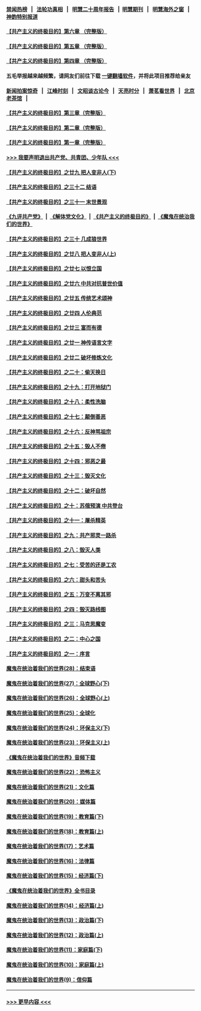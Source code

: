 #### [禁闻热榜](热点新闻.md?=0)  &nbsp;&nbsp;|&nbsp;&nbsp; [法轮功真相](https://github.com/gfw-breaker/truth/blob/master/README.md?=0) &nbsp;&nbsp;|&nbsp;&nbsp; [明慧二十周年报告](https://github.com/gfw-breaker/mh-reports/blob/master/README.md?=0) &nbsp;&nbsp;|&nbsp;&nbsp;[明慧期刊](https://github.com/gfw-breaker/mh-qikan) &nbsp;&nbsp;|&nbsp;&nbsp; [明慧海外之窗](https://github.com/gfw-breaker/mh-news/blob/master/README.md?=0) &nbsp;&nbsp;|&nbsp;&nbsp; [神韵特别报道](https://github.com/gfw-breaker/mh-news/blob/master/shenyun.md?=0)
#### [【共产主义的终极目的】第六章 （完整版）](../pages/nsc422/n11428913.md?t=03031731) 
#### [【共产主义的终极目的】第五章 （完整版）](../pages/nsc422/n11428912.md?t=03031731) 
#### [【共产主义的终极目的】第四章 （完整版）](../pages/nsc422/n11428907.md?t=03031731) 
#### 五毛举报越来越频繁，请网友们前往下载 [一键翻墙软件](https://github.com/gfw-breaker/ssr-accounts)，并将此项目推荐给亲友
#### [新闻拍案惊奇](https://github.com/gfw-breaker/banned-news/blob/master/pages/link4.md) &nbsp;&nbsp;|&nbsp;&nbsp; [江峰时刻](https://github.com/gfw-breaker/banned-news/blob/master/pages/link4.md) &nbsp;&nbsp;|&nbsp;&nbsp; [文昭谈古论今](https://github.com/gfw-breaker/banned-news/blob/master/pages/link4.md) &nbsp;&nbsp;|&nbsp;&nbsp; [天亮时分](https://github.com/gfw-breaker/banned-news/blob/master/pages/link4.md) &nbsp;&nbsp;|&nbsp;&nbsp; [萧茗看世界](https://github.com/gfw-breaker/banned-news/blob/master/pages/link4.md) &nbsp;&nbsp;|&nbsp;&nbsp; [北京老茶馆](https://github.com/gfw-breaker/banned-news/blob/master/pages/link4.md) &nbsp;&nbsp;|&nbsp;&nbsp; 
#### [【共产主义的终极目的】第三章（完整版）](../pages/nsc422/n11428848.md?t=03031731) 
#### [【共产主义的终极目的】第二章（完整版）](../pages/nsc422/n11428831.md?t=03031731) 
#### [【共产主义的终极目的】第一章（完整版）](../pages/nsc422/n11417651.md?t=03031731) 
#### [>>> 我要声明退出共产党、共青团、少年队 <<<](https://github.com/begood0513/goodnews/blob/master/quit/letter.md) 
#### [【共产主义的终极目的】之廿九 把人变非人(下)](../pages/nsc422/n11344140.md?t=03031731) 
#### [【共产主义的终极目的】之三十二 结语](../pages/nsc422/n11360535.md?t=03031731) 
#### [【共产主义的终极目的】之三十一 末世景观](../pages/nsc422/n11351129.md?t=03031731) 
#### [《九评共产党》](https://github.com/begood0513/9ping.md/blob/master/README.md) &nbsp;|&nbsp; [《解体党文化》](../../../../jtdwh.md/blob/master/README.md)  &nbsp;|&nbsp; [《共产主义的终极目的》](../../../../gczydzjmd.md/blob/master/README.md) &nbsp;|&nbsp; [《魔鬼在统治我们的世界》](../../../../mgztzwmdsj.md/blob/master/README.md) 
#### [【共产主义的终极目的】之三十 几成狼世界](../pages/nsc422/n11348280.md?t=03031731) 
#### [【共产主义的终极目的】之廿八 把人变非人(上)](../pages/nsc422/n11340492.md?t=03031731) 
#### [【共产主义的终极目的】之廿七 以恨立国](../pages/nsc422/n11336944.md?t=03031731) 
#### [【共产主义的终极目的】之廿六 中共对抗普世价值](../pages/nsc422/n11324785.md?t=03031731) 
#### [【共产主义的终极目的】之廿五 传统艺术颂神](../pages/nsc422/n11296396.md?t=03031731) 
#### [【共产主义的终极目的】之廿四 人伦典范](../pages/nsc422/n11296397.md?t=03031731) 
#### [【共产主义的终极目的】之廿三 富而有德](../pages/nsc422/n11283598.md?t=03031731) 
#### [【共产主义的终极目的】之廿一 神传语言文字](../pages/nsc422/n11263265.md?t=03031731) 
#### [【共产主义的终极目的】之廿二 破坏修炼文化](../pages/nsc422/n11245728.md?t=03031731) 
#### [【共产主义的终极目的】之二十：偷天换日](../pages/nsc422/n11238846.md?t=03031731) 
#### [【共产主义的终极目的】之十九：打开地狱门](../pages/nsc422/n11206376.md?t=03031731) 
#### [【共产主义的终极目的】之十八：柔性洗脑](../pages/nsc422/n11199994.md?t=03031731) 
#### [【共产主义的终极目的】之十七：颠倒善恶](../pages/nsc422/n11179782.md?t=03031731) 
#### [【共产主义的终极目的】之十六：反神骂祖宗](../pages/nsc422/n11166798.md?t=03031731) 
#### [【共产主义的终极目的】之十五：毁人不倦](../pages/nsc422/n11166792.md?t=03031731) 
#### [【共产主义的终极目的】之十四：邪恶之最](../pages/nsc422/n11150249.md?t=03031731) 
#### [【共产主义的终极目的】之十三：毁灭文化](../pages/nsc422/n11135227.md?t=03031731) 
#### [【共产主义的终极目的】之十二：破坏自然](../pages/nsc422/n11135214.md?t=03031731) 
#### [【共产主义的终极目的】之十：苏俄预演 中共登台](../pages/nsc422/n11118424.md?t=03031731) 
#### [【共产主义的终极目的】之十一：屠杀精英](../pages/nsc422/n11118442.md?t=03031731) 
#### [【共产主义的终极目的】之九：共产邪灵一路杀](../pages/nsc422/n11114139.md?t=03031731) 
#### [【共产主义的终极目的】之八：毁灭人类](../pages/nsc422/n11108503.md?t=03031731) 
#### [【共产主义的终极目的】之七：受苦的还是工农](../pages/nsc422/n11101809.md?t=03031731) 
#### [【共产主义的终极目的】之六：甜头和苦头](../pages/nsc422/n11096971.md?t=03031731) 
#### [【共产主义的终极目的】之五：万变不离其邪](../pages/nsc422/n11091285.md?t=03031731) 
#### [【共产主义的终极目的】之四：毁灭路线图](../pages/nsc422/n11086284.md?t=03031731) 
#### [【共产主义的终极目的】之三：马克思魔变](../pages/nsc422/n11061941.md?t=03031731) 
#### [【共产主义的终极目的】之二：中心之国](../pages/nsc422/n11047728.md?t=03031731) 
#### [【共产主义的终极目的】之一：序言](../pages/nsc422/n11086077.md?t=03031731) 
#### [魔鬼在统治着我们的世界(28)：结束语](../pages/nsc422/n10936246.md?t=03031731) 
#### [魔鬼在统治着我们的世界(27)：全球野心(下)](../pages/nsc422/n10928319.md?t=03031731) 
#### [魔鬼在统治着我们的世界(26)：全球野心(上)](../pages/nsc422/n10900318.md?t=03031731) 
#### [魔鬼在统治着我们的世界(25)：全球化](../pages/nsc422/n10788205.md?t=03031731) 
#### [魔鬼在统治着我们的世界(24)：环保主义(下)](../pages/nsc422/n10695307.md?t=03031731) 
#### [魔鬼在统治着我们的世界(23)：环保主义(上)](../pages/nsc422/n10688613.md?t=03031731) 
#### [《魔鬼在统治着我们的世界》音频下载](../pages/nsc422/n10635553.md?t=03031731) 
#### [魔鬼在统治着我们的世界(22)：恐怖主义](../pages/nsc422/n10614727.md?t=03031731) 
#### [魔鬼在统治着我们的世界(21)：文化篇](../pages/nsc422/n10597706.md?t=03031731) 
#### [魔鬼在统治着我们的世界(20)：媒体篇](../pages/nsc422/n10586579.md?t=03031731) 
#### [魔鬼在统治着我们的世界(19)：教育篇(下)](../pages/nsc422/n10564808.md?t=03031731) 
#### [魔鬼在统治着我们的世界(18)：教育篇(上)](../pages/nsc422/n10526970.md?t=03031731) 
#### [魔鬼在统治着我们的世界(17)：艺术篇](../pages/nsc422/n10499093.md?t=03031731) 
#### [魔鬼在统治着我们的世界(16)：法律篇](../pages/nsc422/n10485969.md?t=03031731) 
#### [魔鬼在统治着我们的世界(15)：经济篇(下)](../pages/nsc422/n10469975.md?t=03031731) 
#### [《魔鬼在统治着我们的世界》全书目录](../pages/nsc422/n10464261.md?t=03031731) 
#### [魔鬼在统治着我们的世界(14)：经济篇(上)](../pages/nsc422/n10457370.md?t=03031731) 
#### [魔鬼在统治着我们的世界(13)：政治篇(下)](../pages/nsc422/n10448270.md?t=03031731) 
#### [魔鬼在统治着我们的世界(12)：政治篇(上)](../pages/nsc422/n10444576.md?t=03031731) 
#### [魔鬼在统治着我们的世界(11)：家庭篇(下)](../pages/nsc422/n10440961.md?t=03031731) 
#### [魔鬼在统治着我们的世界(10)：家庭篇(上)](../pages/nsc422/n10435448.md?t=03031731) 
#### [魔鬼在统治着我们的世界(9)：信仰篇](../pages/nsc422/n10432159.md?t=03031731) 

----
#### [ >>> 更早内容 <<< ](../indexes/nsc422-earlier.md)
